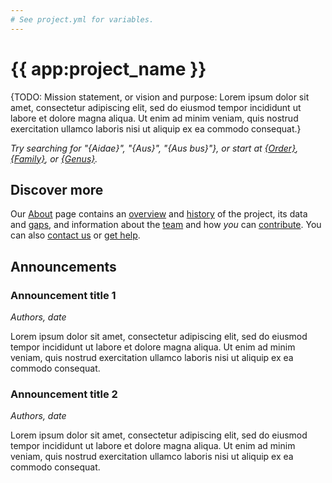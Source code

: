 ```yaml
---
# See project.yml for variables.
---
```


# {{ app:project_name }}
{TODO: Mission statement, or vision and purpose: Lorem ipsum dolor sit amet, consectetur adipiscing elit, sed do eiusmod tempor incididunt ut labore et dolore magna aliqua. Ut enim ad minim veniam, quis nostrud exercitation ullamco laboris nisi ut aliquip ex ea commodo consequat.}

<autocomplete-otu class="w-full sm:w-96" placeholder="Search by taxon name"/>

_Try searching for "{Aidae}", "{Aus}", "{Aus bus}"}, or start at [{Order}](/otus/{id}/overview), [{Family}](/otus/{id}/overview), or [{Genus}](/otus/{id}/overview)._

## Discover more
Our [About](about) page contains an [overview](about#overview) and [history](about#history) of the project, its data and [gaps](about#gaps-as-opportunity),<D-r> and information about the [team](about#team) and how _you_ can [contribute](about#contribute-or-get-help). You can also [contact us](about#contribute-or-get-help) or [get help](about#contribute-or-get-help). 

## Announcements
### Announcement title 1
<!--- add inline --->
_Authors, date_

Lorem ipsum dolor sit amet, consectetur adipiscing elit, sed do eiusmod tempor incididunt ut labore et dolore magna aliqua. Ut enim ad minim veniam, quis nostrud exercitation ullamco laboris nisi ut aliquip ex ea commodo consequat.

### Announcement title 2
_Authors, date_

Lorem ipsum dolor sit amet, consectetur adipiscing elit, sed do eiusmod tempor incididunt ut labore et dolore magna aliqua. Ut enim ad minim veniam, quis nostrud exercitation ullamco laboris nisi ut aliquip ex ea commodo consequat.
